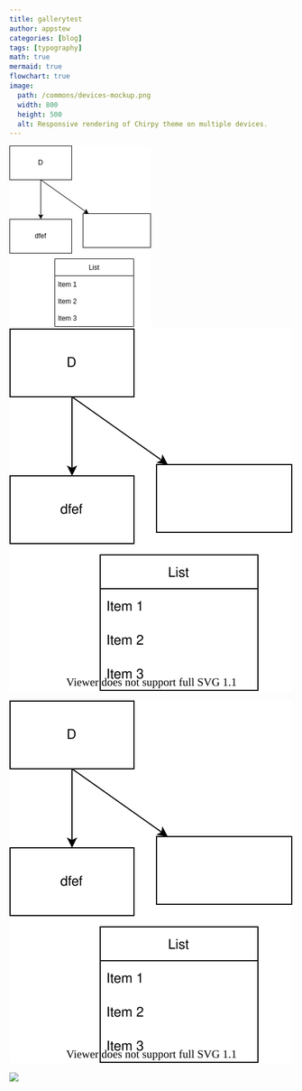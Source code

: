 ```yaml
---
title: gallerytest
author: appstew
categories: [blog]
tags: [typography]
math: true
mermaid: true
flowchart: true
image:
  path: /commons/devices-mockup.png
  width: 800
  height: 500
  alt: Responsive rendering of Chirpy theme on multiple devices.
---
```



![](../../../Excalidraw/test.png) ![](../../../Excalidraw/test.svg)

![](../../../Excalidraw/test.drawio.svg)

![](https://mmistakes.github.io/minimal-mistakes/assets/images/unsplash-gallery-image-3.jpg)

